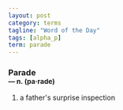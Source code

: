 ```yaml
---
layout: post
category: terms
tagline: "Word of the Day"
tags: [alpha_p]
term: parade
---
```


<h3>Parade<br/> <small>&mdash; n. (pa<span>&middot;</span>rade)</small></h3>
<p><ol><li>a father's surprise inspection</li>
</ol></p>
